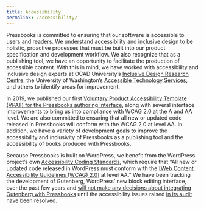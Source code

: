 ```yaml
---
title: Accessibility
permalink: /accessibility/
---
```


Pressbooks is committed to ensuring that our software is accessible to users and readers. We understand accessibility and inclusive design to be holistic, proactive processes that must be built into our product specification and development workflow. We also recognize that as a publishing tool, we have an opportunity to facilitate the production of accessible content. With this in mind, we have worked with accessibility and inclusive design experts at OCAD University’s [Inclusive Design Research Centre](https://idrc.ocadu.ca/), the University of Washington’s [Accessible Technology Services](https://www.washington.edu/doit/accessible-technology-services), and others to identify areas for improvement.

In 2019, we published our first [Voluntary Product Accessibility Template (VPAT) for the Pressbooks authoring interface](https://pressbooks.com/accessibility/), along with several interface improvements to bring us into compliance with WCAG 2.0 at the A and AA level. We are also committed to ensuring that all new or updated code released in Pressbooks will conform with the WCAG 2.0 at level AA. In addition, we have a variety of development goals to improve the accessibility and inclusivity of Pressbooks as a publishing tool and the accessibility of books produced with Pressbooks.

Because Pressbooks is built on WordPress, we benefit from the WordPress project’s own [Accessibility Coding Standards](https://make.wordpress.org/accessibility/), which require that “All new or updated code released in WordPress must conform with the \[[Web Content Accessibility Guidelines (WCAG) 2.0](https://www.w3.org/WAI/intro/wcag)\] at level AA.” We have been tracking the development of Gutenberg, WordPress’ new block editing interface, over the past few years and [will not make any decisions about integrating Gutenberg with Pressbooks](https://pressbooks.org/blog/2018/11/06/pressbooks-and-gutenberg/) until the accessibility issues raised [in its audit](https://wpcampus.org/2019/05/gutenberg-audit-results/) have been resolved.
